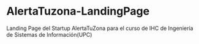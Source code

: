 # AlertaTuzona-LandingPage
Landing Page del Startup AlertaTuZona para el curso de IHC de Ingeniería de Sistemas de Información(UPC)
